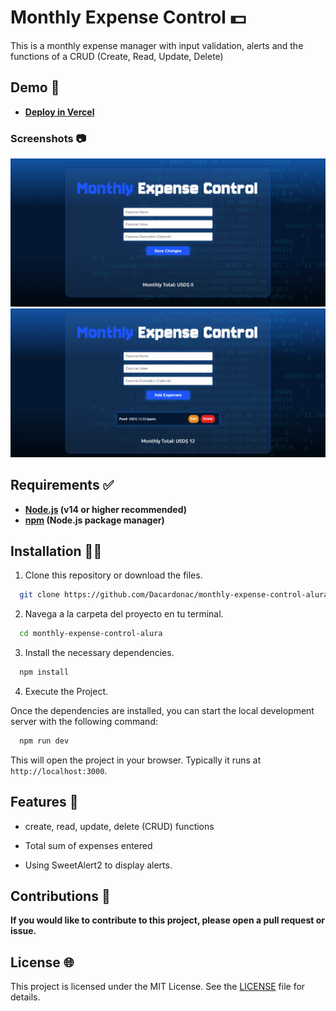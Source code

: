 # Monthly Expense Control 💵

This is a monthly expense manager with input validation, alerts and the functions of a CRUD (Create, Read, Update, Delete)

## Demo 🚀

- **[Deploy in Vercel](https://monthly-expense-control-alura.vercel.app/)**

### Screenshots 📷

  ![desktop-design](./public/design/desktop-design.webp)
  ![desktop-active-design](./public/design/desktop-active-design.webp)

## Requirements ✅

- **[Node.js](https://nodejs.org/) (v14 or higher recommended)**
- **[npm](https://www.npmjs.com/) (Node.js package manager)**

## Installation 👨‍💻

1. Clone this repository or download the files.

  ```bash
    git clone https://github.com/Dacardonac/monthly-expense-control-alura.git
  ```

2. Navega a la carpeta del proyecto en tu terminal.

  ```bash
    cd monthly-expense-control-alura
  ```

3. Install the necessary dependencies.
  ```bash
    npm install
  ```

4. Execute the Project.

  Once the dependencies are installed, you can start the local development server with the following command:

  ```bash
    npm run dev
  ```
  This will open the project in your browser. Typically it runs at `http://localhost:3000`.

## Features 📄

- create, read, update, delete (CRUD) functions

- Total sum of expenses entered

- Using SweetAlert2 to display alerts.

## Contributions 👥

**If you would like to contribute to this project, please open a pull request or issue.**

## License 🌐

This project is licensed under the MIT License. See the [LICENSE](./LICENSE) file for details.
